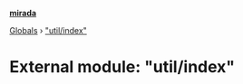 **[mirada](../README.md)**

[Globals](../README.md) › ["util/index"](_util_index_.md)

# External module: "util/index"